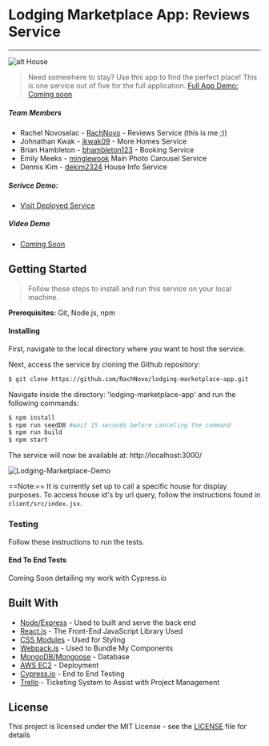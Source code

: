 # Lodging Marketplace App: Reviews Service
___
![alt House](https://rachel-portfolio.s3.amazonaws.com/house.jpg)

> Need somewhere to stay? Use this app to find the perfect place! This is one service out of five for the full application. [Full App Demo: Coming soon](link)

##### Team Members

- Rachel Novoselac - [RachNovo](https://github.com/RachNovo) - Reviews Service (this is me ;))
- Johnathan Kwak - [jkwak09](https://github.com/jkwak09) - More Homes Service
- Brian Hambleton - [bhambleton123](https://github.com/bhambleton123) - Booking Service
- Emily Meeks - [minglewook](https://github.com/minglewook) Main Photo Carousel Service
- Dennis Kim - [dekim2324](https://github.com/dekim2324) House Info Service

##### Serivce Demo:
- [Visit Deployed Service](https://lodging-marketplace.herokuapp.com/)

##### Video Demo

- [Coming Soon](YouTubeLink)

## Getting Started
> Follow these steps to install and run this service on your local machine.

**Prerequisites:** Git, Node.js, npm

#### Installing

First, navigate to the local directory where you want to host the service.

Next, access the service by cloning the Github repository:

```bash
$ git clone https://github.com/RachNovo/lodging-marketplace-app.git
```

Navigate inside the directory: 'lodging-marketplace-app' and run the following commands:
```bash
$ npm install
$ npm run seedDB #wait 15 seconds before canceling the command
$ npm run build
$ npm start
```
The service will now be available at: http://localhost:3000/

![Lodging-Marketplace-Demo](https://rachel-portfolio.s3.amazonaws.com/lodging-marketplace-demo.gif)

==Note:== It is currently set up to call a specific house for display purposes. To access house id's by url query, follow the instructions found in `client/src/index.jsx`.

### Testing
Follow these instructions to run the tests.

#### End To End Tests
Coming Soon detailing my work with Cypress.io


## Built With

* [Node/](https://nodejs.org/en/docs/)[Express](https://expressjs.com/) - Used to built and serve the back end
* [React.js](https://reactjs.org/) - The Front-End JavaScript Library Used
* [CSS Modules](https://css-tricks.com/css-modules-part-1-need/) - Used for Styling
* [Webpack.js](https://webpack.js.org/concepts/) - Used to Bundle My Components
* [MongoDB/](https://docs.mongodb.com/manual/)[Mongoose](https://mongoosejs.com/) - Database
* [AWS EC2](https://aws.amazon.com/ec2/) - Deployment
* [Cypress.io](https://www.cypress.io/) - End to End Testing
* [Trello](https://trello.com/) - Ticketing System to Assist with Project Management

## License

This project is licensed under the MIT License - see the [LICENSE](LICENSE) file for details

